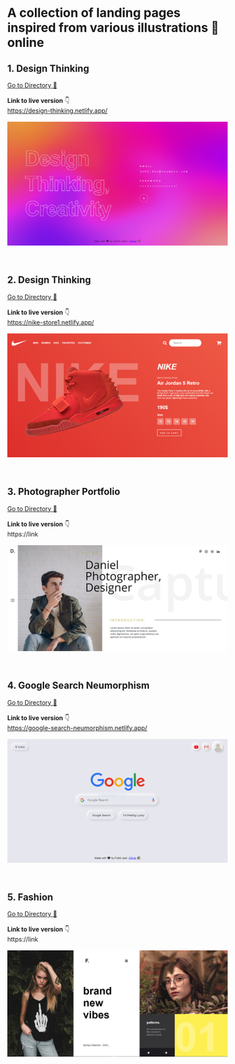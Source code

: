 # A collection of landing pages inspired from various illustrations 🌈 online

## 1. **Design Thinking** <br>

[ Go to Directory 📂](https://github.com/pulkit-jasti/website-landing-page-projects/tree/master/Design-Thinking) <br><br>
**Link to live version** 👇 <br>
https://design-thinking.netlify.app/ <br><br>
![](Design-Thinking/images/design-thinking.PNG)
<br><br><br>

## 2. **Design Thinking** <br>

[Go to Directory 📂](https://github.com/pulkit-jasti/website-landing-page-projects/tree/master/Nike-Store) <br><br>
**Link to live version** 👇 <br>
https://nike-store1.netlify.app/ <br><br>
![](Nike-Store/Screenshot.PNG)
<br><br><br>

## 3. **Photographer Portfolio** <br>

[ Go to Directory 📂](https://github.com/pulkit-jasti/website-landing-page-projects/tree/master/Photographer-Portfolio) <br><br>
**Link to live version** 👇 <br>
https://link <br><br>
![](Photographer-Portfolio/screenshot.PNG)
<br><br><br>

## 4. **Google Search Neumorphism** <br>

[ Go to Directory 📂](https://github.com/pulkit-jasti/website-landing-page-projects/tree/master/Google-Search-Neumorphism) <br><br>
**Link to live version** 👇 <br>
https://google-search-neumorphism.netlify.app/ <br><br>
![](Google-Search-Neumorphism/images/Neumorphism-Google-Search.PNG)
<br><br><br>

## 5. **Fashion** <br>

[ Go to Directory 📂](https://github.com/pulkit-jasti/website-landing-page-projects/tree/master/Fashion) <br><br>
**Link to live version** 👇 <br>
https://link <br><br>
![](Fashion/screenshot.PNG)
<br><br><br>
